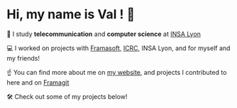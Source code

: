 # Hi, my name is Val ! 👋

📖 I study **telecommunication** and **computer science** at [INSA Lyon](https://insa-lyon.fr)

💻 I worked on projects with [Framasoft](https://framasoft.org), [ICRC](https://www.icrc.org), INSA Lyon, and for myself and my friends!

☝️ You can find more about me on [my website](https://vqlion.fr), and projects I contributed to here and on [Framagit](https://framagit.org/users/vql/contributed)

🛠️ Check out some of my projects below!
